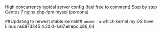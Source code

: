 High concurrency typical server config
(feel free to comment)
Step by step
Centos 7
nginx
php-fpm
mysql (percona)



##Updating to newest stable kernel\##
`uname -a` which kernel my OS have\
Linux ns6973245 4.20.0-1.el7.elrepo.x86_64
